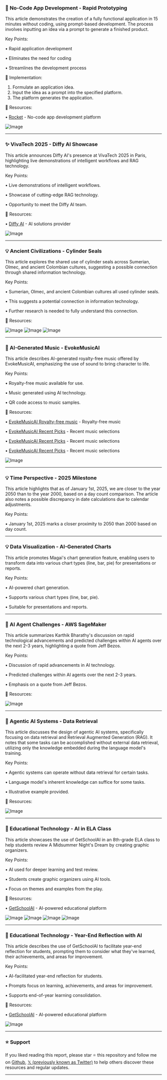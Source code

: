 ### 🚀 No-Code App Development - Rapid Prototyping

This article demonstrates the creation of a fully functional application in 15 minutes without coding, using prompt-based development.  The process involves inputting an idea via a prompt to generate a finished product.

Key Points:

• Rapid application development

• Eliminates the need for coding

• Streamlines the development process


🚀 Implementation:

1. Formulate an application idea.
2. Input the idea as a prompt into the specified platform.
3. The platform generates the application.


🔗 Resources:

• [Rocket](https://x.com/rocketdotnew) - No-code app development platform

![Image](https://pbs.twimg.com/media/Gs1JvsYWwAAdcKZ?format=jpg&name=small)


---
### ✨ VivaTech 2025 - Diffy AI Showcase

This article announces Diffy AI's presence at VivaTech 2025 in Paris, highlighting live demonstrations of intelligent workflows and RAG technology.

Key Points:

• Live demonstrations of intelligent workflows.

• Showcase of cutting-edge RAG technology.

• Opportunity to meet the Diffy AI team.


🔗 Resources:

• [Diffy AI](https://x.com/dify_ai) - AI solutions provider

![Image](https://pbs.twimg.com/media/Gs1IDp4aQAEG2FO?format=jpg&name=small)


---
### 💡 Ancient Civilizations - Cylinder Seals

This article explores the shared use of cylinder seals across Sumerian, Olmec, and ancient Colombian cultures, suggesting a possible connection through shared information technology.

Key Points:

• Sumerian, Olmec, and ancient Colombian cultures all used cylinder seals.

• This suggests a potential connection in information technology.

• Further research is needed to fully understand this connection.


🔗 Resources:

![Image](https://pbs.twimg.com/media/GsZ6Q-VW8AAfWLi?format=jpg&name=small)
![Image](https://pbs.twimg.com/media/GsZ6Q-UWsAA-RK4?format=jpg&name=small)
![Image](https://pbs.twimg.com/media/GsZ6Q-aXwAAEitz?format=jpg&name=small)


---
### 🤖 AI-Generated Music - EvokeMusicAI

This article describes AI-generated royalty-free music offered by EvokeMusicAI, emphasizing the use of sound to bring character to life.

Key Points:

• Royalty-free music available for use.

• Music generated using AI technology.

• QR code access to music samples.


🔗 Resources:

• [EvokeMusicAI Royalty-free music](https://evokemusic.short.gy/0606) - Royalty-free music

• [EvokeMusicAI Recent Picks](https://evokemusic.short.gy/0605) - Recent music selections

• [EvokeMusicAI Recent Picks](https://evokemusic.short.gy/0603) - Recent music selections

• [EvokeMusicAI Recent Picks](https://evokemusic.short.gy/0602) - Recent music selections

![Image](https://pbs.twimg.com/amplify_video_thumb/1930916266451275776/img/a4r5zkuRT8lcRy_1.jpg)


---
### 💡  Time Perspective - 2025 Milestone

This article highlights that as of January 1st, 2025, we are closer to the year 2050 than to the year 2000, based on a day count comparison.  The article also notes a possible discrepancy in date calculations due to calendar adjustments.

Key Points:

•  January 1st, 2025 marks a closer proximity to 2050 than 2000 based on day count.


---
### 💡 Data Visualization - AI-Generated Charts

This article promotes Magai's chart generation feature, enabling users to transform data into various chart types (line, bar, pie) for presentations or reports.

Key Points:

•  AI-powered chart generation.

•  Supports various chart types (line, bar, pie).

•  Suitable for presentations and reports.


---
### 🤖 AI Agent Challenges - AWS SageMaker

This article summarizes Karthik Bharathy's discussion on rapid technological advancements and predicted challenges within AI agents over the next 2-3 years, highlighting a quote from Jeff Bezos.

Key Points:

• Discussion of rapid advancements in AI technology.

• Predicted challenges within AI agents over the next 2-3 years.

•  Emphasis on a quote from Jeff Bezos.


🔗 Resources:

![Image](https://pbs.twimg.com/amplify_video_thumb/1931046272506445824/img/S7ReKdQhSsVyVSUZ.jpg)


---
### 🤖 Agentic AI Systems - Data Retrieval

This article discusses the design of agentic AI systems, specifically focusing on data retrieval and Retrieval Augmented Generation (RAG).  It notes that some tasks can be accomplished without external data retrieval, utilizing only the knowledge embedded during the language model's training.

Key Points:

• Agentic systems can operate without data retrieval for certain tasks.

•  Language model's inherent knowledge can suffice for some tasks.

•  Illustrative example provided.


🔗 Resources:

![Image](https://pbs.twimg.com/media/GsyfuYsW4AAQWp_?format=jpg&name=small)


---
### 🚀 Educational Technology - AI in ELA Class

This article showcases the use of GetSchoolAI in an 8th-grade ELA class to help students review A Midsummer Night's Dream by creating graphic organizers.

Key Points:

•  AI used for deeper learning and test review.

•  Students create graphic organizers using AI tools.

•  Focus on themes and examples from the play.


🔗 Resources:

• [GetSchoolAI](https://x.com/GetSchoolAI) - AI-powered educational platform

![Image](https://pbs.twimg.com/media/GsxWtljW4AItdaZ?format=jpg&name=small)
![Image](https://pbs.twimg.com/media/GsxWtmYWoAAxjRT?format=jpg&name=small)
![Image](https://pbs.twimg.com/media/GsxWtl-XQAEpsd1?format=jpg&name=360x360)
![Image](https://pbs.twimg.com/media/GsxWtllXYAAIV5V?format=jpg&name=360x360)


---
### 🚀 Educational Technology - Year-End Reflection with AI

This article describes the use of GetSchoolAI to facilitate year-end reflection for students, prompting them to consider what they've learned, their achievements, and areas for improvement.

Key Points:

•  AI-facilitated year-end reflection for students.

•  Prompts focus on learning, achievements, and areas for improvement.

•  Supports end-of-year learning consolidation.


🔗 Resources:

• [GetSchoolAI](https://x.com/GetSchoolAI) - AI-powered educational platform

![Image](https://pbs.twimg.com/media/GsxcaFaXoAAzXme?format=jpg&name=small)


---

### ⭐️ Support

If you liked reading this report, please star ⭐️ this repository and follow me on [Github](https://github.com/Drix10), [𝕏 (previously known as Twitter)](https://x.com/DRIX_10_) to help others discover these resources and regular updates.

---